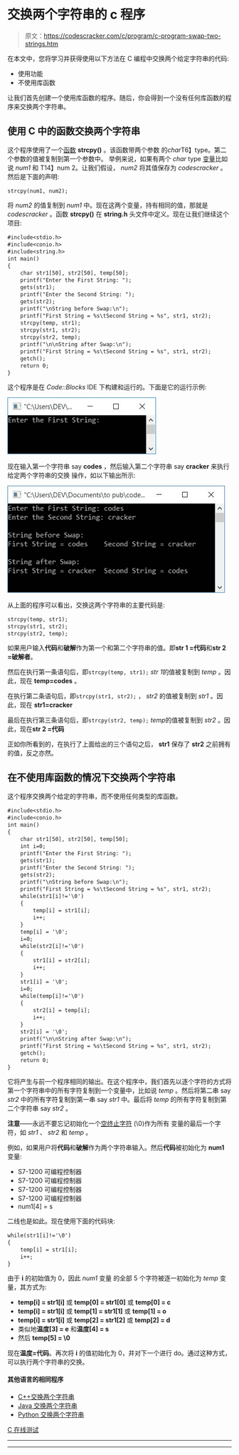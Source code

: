 # 交换两个字符串的 c 程序

> 原文：<https://codescracker.com/c/program/c-program-swap-two-strings.htm>

在本文中，您将学习并获得使用以下方法在 C 编程中交换两个给定字符串的代码:

*   使用功能
*   不使用库函数

让我们首先创建一个使用库函数的程序。随后，你会得到一个没有任何库函数的程序来交换两个字符串。

## 使用 C 中的函数交换两个字符串

这个程序使用了一个[函数](/c/c-functions.htm) **strcpy()** 。该函数带两个参数 的*char*T6】type。第二个参数的值被复制到第一个参数中。 举例来说，如果有两个 *char* type [变量](/c/c-variables.htm)比如说 *num1* 和 T14】num 2。让我们假设， *num2* 将其值保存为 *codescracker* 。然后是下面的声明:

```
strcpy(num1, num2);
```

将 *num2* 的值复制到 *num1* 中。现在这两个变量，持有相同的值，那就是 *codescracker* 。函数 **strcpy()** 在 **string.h** 头文件中定义。现在让我们继续这个项目:

```
#include<stdio.h>
#include<conio.h>
#include<string.h>
int main()
{
    char str1[50], str2[50], temp[50];
    printf("Enter the First String: ");
    gets(str1);
    printf("Enter the Second String: ");
    gets(str2);
    printf("\nString before Swap:\n");
    printf("First String = %s\tSecond String = %s", str1, str2);
    strcpy(temp, str1);
    strcpy(str1, str2);
    strcpy(str2, temp);
    printf("\n\nString after Swap:\n");
    printf("First String = %s\tSecond String = %s", str1, str2);
    getch();
    return 0;
}
```

这个程序是在 *Code::Blocks* IDE 下构建和运行的。下面是它的运行示例:

![c program swap two strings](img/df0f54c499940ad516c39ecf11db44c9.png)

现在输入第一个字符串 say **codes** ，然后输入第二个字符串 say **cracker** 来执行给定两个字符串的交换 操作，如以下输出所示:

![swap two string c](img/bb3f3eb463706ad8b5e44ba35347020d.png)

从上面的程序可以看出，交换这两个字符串的主要代码是:

```
strcpy(temp, str1);
strcpy(str1, str2);
strcpy(str2, temp);
```

如果用户输入**代码**和**破解**作为第一个和第二个字符串的值。即**str 1 =代码**和**str 2 =破解者**。

然后在执行第一条语句后，即`strcpy(temp, str1);`
*str 1*的值被复制到 *temp* 。因此，现在 **temp=codes** 。

在执行第二条语句后，即`strcpy(str1, str2);`
， *str2* 的值被复制到 *str1* 。因此，现在 **str1=cracker**

最后在执行第三条语句后，即`strcpy(str2, temp);`
*temp*的值被复制到 *str2* 。因此，现在**str 2 =代码**

正如你所看到的，在执行了上面给出的三个语句之后， **str1** 保存了 **str2** 之前拥有的值，反之亦然。

## 在不使用库函数的情况下交换两个字符串

这个程序交换两个给定的字符串，而不使用任何类型的库函数。

```
#include<stdio.h>
#include<conio.h>
int main()
{
    char str1[50], str2[50], temp[50];
    int i=0;
    printf("Enter the First String: ");
    gets(str1);
    printf("Enter the Second String: ");
    gets(str2);
    printf("\nString before Swap:\n");
    printf("First String = %s\tSecond String = %s", str1, str2);
    while(str1[i]!='\0')
    {
        temp[i] = str1[i];
        i++;
    }
    temp[i] = '\0';
    i=0;
    while(str2[i]!='\0')
    {
        str1[i] = str2[i];
        i++;
    }
    str1[i] = '\0';
    i=0;
    while(temp[i]!='\0')
    {
        str2[i] = temp[i];
        i++;
    }
    str2[i] = '\0';
    printf("\n\nString after Swap:\n");
    printf("First String = %s\tSecond String = %s", str1, str2);
    getch();
    return 0;
}
```

它将产生与前一个程序相同的输出。在这个程序中，我们首先以逐个字符的方式将第一个字符串中的所有字符复制到一个变量中，比如说 *temp* 。然后将第二串 say *str2* 中的所有字符复制到第一串 say *str1* 中。最后将 *temp* 的所有字符复制到第二个字符串 say *str2* 。

**注意**——永远不要忘记初始化一个<u>空终止字符</u> (\0)作为所有 变量的最后一个字符，如 *str1* 、 *str2* 和 *temp* 。

例如，如果用户将**代码**和**破解**作为两个字符串输入。然后**代码**被初始化为 **num1** 变量:

*   S7-1200 可编程控制器
*   S7-1200 可编程控制器
*   S7-1200 可编程控制器
*   S7-1200 可编程控制器
*   num1[4] = s

二线也是如此。现在使用下面的代码块:

```
while(str1[i]!='\0')
{
    temp[i] = str1[i];
    i++;
}
```

由于 **i** 的初始值为 0，因此 *num1* 变量 的全部 5 个字符被逐一初始化为 *temp* 变量，其方式为:

*   **temp[i] = str1[i]** 或 **temp[0] = str1[0]** 或 **temp[0] = c**
*   **temp[i] = str1[i]** 或 **temp[1] = str1[1]** 或 **temp[1] = o**
*   **temp[i] = str1[i]** 或 **temp[2] = str1[2]** 或 **temp[2] = d**
*   类似地**温度[3] = e** 和**温度[4] = s**
*   然后 **temp[5] = \0**

现在**温度=代码**。再次将 **i** 的值初始化为 0，并对下一个进行 do。通过这种方式，可以执行两个字符串的交换。

#### 其他语言的相同程序

*   [C++交换两个字符串](/cpp/program/cpp-program-swap-two-strings.htm)
*   [Java 交换两个字符串](/java/program/java-program-swap-two-strings.htm)
*   [Python 交换两个字符串](/python/program/python-program-swap-two-strings.htm)

[C 在线测试](/exam/showtest.php?subid=2)

* * *

* * *